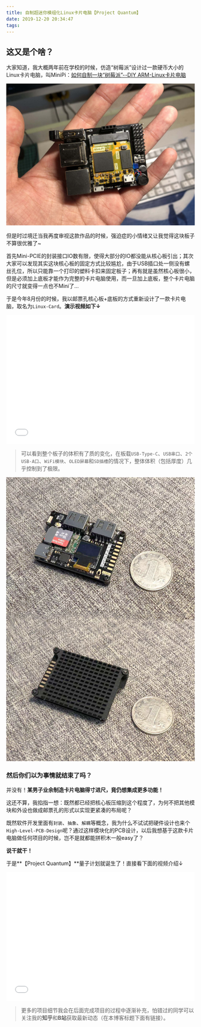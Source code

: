 ```yaml
---
title: 自制超迷你模组化Linux卡片电脑【Project Quantum】
date: 2019-12-20 20:34:47
tags:
---
```


## 这又是个啥？

大家知道，我大概两年前在学校的时候，仿造“树莓派”设计过一款硬币大小的Linux卡片电脑，叫MiniPi：[如何自制一块“树莓派”--DIY ARM-Linux卡片电脑](http://www.pengzhihui.xyz/2018/04/08/minipi/)

![加载失败,请刷新](../img/MiniPi12-1579751787178.jpg)

但是时过境迁当我再度审视这款作品的时候，强迫症的小情绪又让我觉得这块板子不算很优雅了~

首先Mini-PCIE的封装接口IO数有限，使得大部分的IO都没能从核心板引出；其次大家可以发现其实这块核心板的固定方式比较尴尬，由于USB插口处一侧没有螺丝孔位，所以只能靠一个打印的塑料卡扣来固定板子；再有就是虽然核心板很小，但是必须加上底板才能作为完整的卡片电脑使用，而一旦加上底板，整个卡片电脑的尺寸就变得一点也不Mini了…

于是今年8月份的时候，我以邮票孔核心板+底板的方式重新设计了一款卡片电脑，取名为`Linux-Card`。**演示视频如下↓**

<div style="height: 0;padding-bottom:65%;position: relative;">
<iframe width="760" height="510"  
        src="//player.bilibili.com/player.html?aid=65365123&cid=113440040&page=1" scrolling="no" border="0" frameborder="no" framespacing="0" allowfullscreen="" style="position: absolute;height: 105%;width: 100%;"> </iframe>
</div>  



<br />

> 可以看到整个板子的体积有了质的变化，在板载`USB-Type-C`、`USB串口`、`2个USB-A口`、`WiFi模块`、`OLED屏幕`和`SD插槽`的情况下，整体体积（包括厚度）几乎控制到了极限。

![img](../img/v2-f4f986711bc44f375e64d16d85bddd26_hd.jpg)

### 然后你们以为事情就结束了吗？

并没有！**某男子业余制造卡片电脑得寸进尺，竟仍想集成更多功能！**

这还不算，我掐指一想：既然都已经把核心板压缩到这个程度了，为何不把其他模块和外设也做成邮票孔的形式以实现更紧凑的布局呢？

既然软件开发里面有`封装`、`抽象`、`解耦`等概念，我为什么不试试把硬件设计也来个`High-Level-PCB-Design`呢？通过这样模块化的PCB设计，以后我想基于这款卡片电脑做任何项目的时候，岂不是就都能拼积木一般easy了？

**说干就干！**

于是**【Project Quantum】**量子计划就诞生了！直接看下面的视频介绍↓

<div style="height: 0;padding-bottom:65%;position: relative;">
<iframe width="760" height="510"  
        src="//player.bilibili.com/player.html?aid=79918470&cid=136773359&page=1" scrolling="no" border="0" frameborder="no" framespacing="0" allowfullscreen="" style="position: absolute;height: 105%;width: 100%;"> </iframe>
</div>  



<br />

> 更多的项目细节我会在后面完成项目的过程中逐渐补充，怕错过的同学可以关注我的**知乎**和**B站**获取最新动态（在本博客标题下面有链接）。